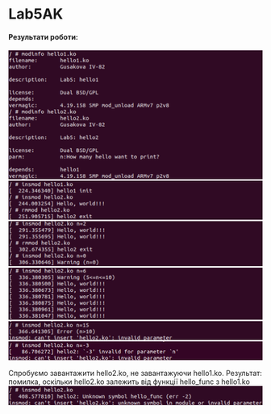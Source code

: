 # Lab5AK
#### Результати роботи:

![image](screenshots/1.png)
![image](screenshots/2.png)
![image](screenshots/3.png)
![image](screenshots/4.png)
![image](screenshots/5.png)
![image](screenshots/6.jpeg)

Спробуємо завантажити hello2.ko, не завантажуючи hello1.ko.
Результат: помилка, оскільки hello2.ko залежить від функції hello_func з hello1.ko
![image](screenshots/7.png)

